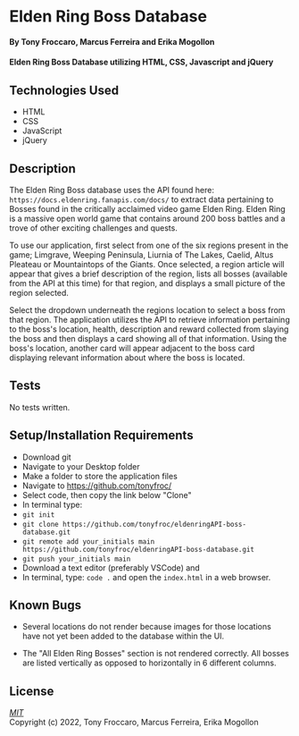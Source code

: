 # Elden Ring Boss Database

#### By Tony Froccaro, Marcus Ferreira and Erika Mogollon

#### Elden Ring Boss Database utilizing HTML, CSS, Javascript and jQuery

## Technologies Used

- HTML
- CSS
- JavaScript
- jQuery

## Description

The Elden Ring Boss database uses the API found here: `https://docs.eldenring.fanapis.com/docs/` to extract data pertaining to Bosses found in the critically acclaimed video game Elden Ring. Elden Ring is a massive open world game that contains around 200 boss battles and a trove of other exciting challenges and quests.

To use our application, first select from one of the six regions present in the game; Limgrave, Weeping Peninsula, Liurnia of The Lakes, Caelid, Altus Pleateau or Mountaintops of the Giants. Once selected, a region article will appear that gives a brief description of the region, lists all bosses (available from the API at this time) for that region, and displays a small picture of the region selected.

Select the dropdown underneath the regions location to select a boss from that region. The application utilizes the API to retrieve information pertaining to the boss's location, health, description and reward collected from slaying the boss and then displays a card showing all of that information. Using the boss's location, another card will appear adjacent to the boss card displaying relevant information about where the boss is located.

## Tests

No tests written.

## Setup/Installation Requirements

- Download git
- Navigate to your Desktop folder
- Make a folder to store the application files
- Navigate to https://github.com/tonyfroc/
- Select code, then copy the link below "Clone"
- In terminal type:
- `git init`
- `git clone https://github.com/tonyfroc/eldenringAPI-boss-database.git`
- `git remote add your_initials main https://github.com/tonyfroc/eldenringAPI-boss-database.git`
- `git push your_initials main`
- Download a text editor (preferably VSCode) and
- In terminal, type: `code .` and open the `index.html` in a web browser.

## Known Bugs

- Several locations do not render because images for those locations have not yet been added to the database within the UI.

- The "All Elden Ring Bosses" section is not rendered correctly. All bosses are listed vertically as opposed to horizontally in 6 different columns.

## License

_[MIT](https://opensource.org/licenses/MIT)_  
Copyright (c) 2022, Tony Froccaro, Marcus Ferreira, Erika Mogollon
